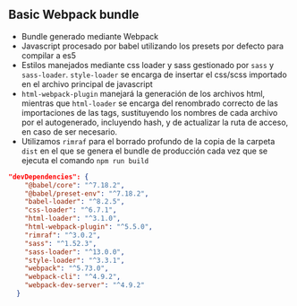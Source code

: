 ## Basic Webpack bundle

- Bundle generado mediante Webpack
- Javascript procesado por babel utilizando los presets por defecto para compilar a es5
- Estilos manejados mediante css loader y sass gestionado por `sass` y `sass-loader`. `style-loader` se encarga de insertar el css/scss importado en el archivo principal de javascript
- `html-webpack-plugin` manejará la generación de los archivos html, mientras que `html-loader` se encarga del renombrado correcto de las importaciones de las tags, sustituyendo los nombres de cada archivo por el autogenerado, incluyendo hash, y de actualizar la ruta de acceso, en caso de ser necesario.
- Utilizamos `rimraf` para el borrado profundo de la copia de la carpeta `dist` en el que se genera el bundle de producción cada vez que se ejecuta el comando `npm run build`

```json
"devDependencies": {
    "@babel/core": "^7.18.2",
    "@babel/preset-env": "^7.18.2",
    "babel-loader": "^8.2.5",
    "css-loader": "^6.7.1",
    "html-loader": "^3.1.0",
    "html-webpack-plugin": "^5.5.0",
    "rimraf": "^3.0.2",
    "sass": "^1.52.3",
    "sass-loader": "^13.0.0",
    "style-loader": "^3.3.1",
    "webpack": "^5.73.0",
    "webpack-cli": "^4.9.2",
    "webpack-dev-server": "^4.9.2"
  }
```
